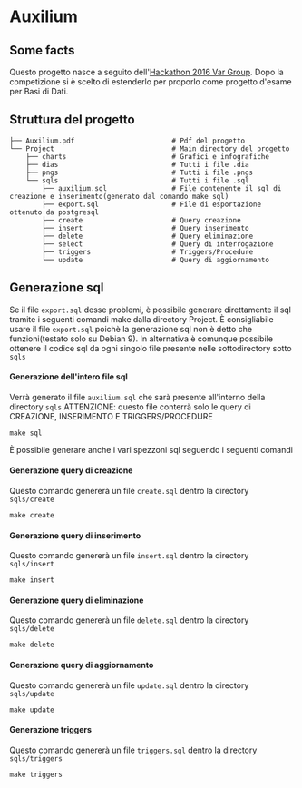 # Auxilium
## Some facts
Questo progetto nasce a seguito dell'[Hackathon 2016 Var Group](https://www.vargroup.it/hackathon/).
Dopo la competizione si è scelto di estenderlo per proporlo come progetto d'esame per Basi di Dati.

## Struttura del progetto
```
├── Auxilium.pdf                        # Pdf del progetto
└── Project                             # Main directory del progetto
    ├── charts                          # Grafici e infografiche
    ├── dias                            # Tutti i file .dia
    ├── pngs                            # Tutti i file .pngs
    └── sqls                            # Tutti i file .sql
        ├── auxilium.sql                # File contenente il sql di creazione e inserimento(generato dal comando make sql)
        ├── export.sql                  # File di esportazione ottenuto da postgresql
        ├── create                      # Query creazione
        ├── insert                      # Query inserimento
        ├── delete                      # Query eliminazione
        ├── select                      # Query di interrogazione
        ├── triggers                    # Triggers/Procedure
        └── update                      # Query di aggiornamento
```
## Generazione sql
Se il file ```export.sql``` desse problemi, è possibile generare direttamente il sql tramite i seguenti comandi make dalla directory Project.
È consigliabile usare il file ```export.sql``` poichè la generazione sql non è detto che funzioni(testato solo su Debian 9). In alternativa
è comunque possibile ottenere il codice sql da ogni singolo file presente nelle sottodirectory sotto ```sqls```

#### Generazione dell'intero file sql 
Verrà generato il file ```auxilium.sql``` che sarà presente all'interno della directory ```sqls```
ATTENZIONE: questo file conterrà solo le query di CREAZIONE, INSERIMENTO E TRIGGERS/PROCEDURE
```
make sql
```
È possibile generare anche i vari spezzoni sql seguendo i seguenti comandi


#### Generazione query di creazione 
Questo comando genererà un file ```create.sql``` dentro la directory ```sqls/create```
```
make create
```

#### Generazione query di inserimento 
Questo comando genererà un file ```insert.sql``` dentro la directory ```sqls/insert```
```
make insert
```

#### Generazione query di eliminazione 
Questo comando genererà un file ```delete.sql``` dentro la directory ```sqls/delete```

```
make delete
```

#### Generazione query di aggiornamento 
Questo comando genererà un file ```update.sql``` dentro la directory ```sqls/update```

```
make update
```

#### Generazione triggers 
Questo comando genererà un file ```triggers.sql``` dentro la directory ```sqls/triggers```
```
make triggers
```
